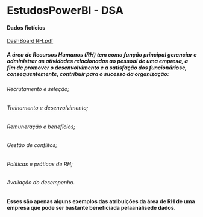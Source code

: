 # EstudosPowerBI - DSA
#### Dados fictícios
[DashBoard RH.pdf](https://github.com/NatyPim/EstudosPowerBI/files/11354283/DashBoard.RH.pdf)

##### A área de Recursos Humanos (RH) tem como função principal gerenciar e administrar as atividades relacionadas ao pessoal de uma empresa, a fim de promover o desenvolvimento e a satisfação dos funcionáriose, consequentemente, contribuir para o sucesso da organização:
###### Recrutamento e seleção;
###### Treinamento  e  desenvolvimento;
###### Remuneração   e   benefícios;
###### Gestão   de   conflitos;
###### Políticas e práticas de RH;
###### Avaliação  do  desempenho.
#### Esses são apenas alguns exemplos das atribuições da área de RH de uma empresa que pode ser bastante beneficiada pelaanálisede dados.
